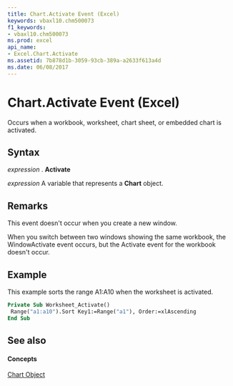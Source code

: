 ```yaml
---
title: Chart.Activate Event (Excel)
keywords: vbaxl10.chm500073
f1_keywords:
- vbaxl10.chm500073
ms.prod: excel
api_name:
- Excel.Chart.Activate
ms.assetid: 7b878d1b-3059-93cb-389a-a2633f613a4d
ms.date: 06/08/2017
---
```



# Chart.Activate Event (Excel)

Occurs when a workbook, worksheet, chart sheet, or embedded chart is activated.


## Syntax

 _expression_ . **Activate**

 _expression_ A variable that represents a **Chart** object.


## Remarks

This event doesn't occur when you create a new window.

When you switch between two windows showing the same workbook, the WindowActivate event occurs, but the Activate event for the workbook doesn't occur.


## Example

This example sorts the range A1:A10 when the worksheet is activated.


```vb
Private Sub Worksheet_Activate() 
 Range("a1:a10").Sort Key1:=Range("a1"), Order:=xlAscending 
End Sub
```


## See also


#### Concepts


[Chart Object](Excel.Chart(object).md)

